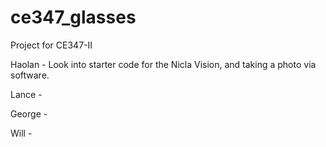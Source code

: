 # ce347_glasses
Project for CE347-II


Haolan - Look into starter code for the Nicla Vision, and taking a photo via software.  

Lance -   

George -   

Will -  

